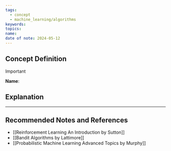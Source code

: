 ```yaml
---
tags:
  - concept
  - machine_learning/algorithms
keywords: 
topics: 
name: 
date of note: 2024-05-12
---
```


## Concept Definition

>[!important]
>**Name**: 



## Explanation





-----------
##  Recommended Notes and References



- [[Reinforcement Learning An Introduction by Sutton]]
- [[Bandit Algorithms by Lattimore]]
- [[Probabilistic Machine Learning Advanced Topics by Murphy]] 
